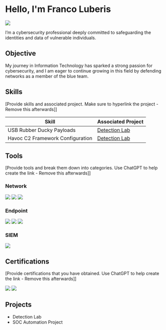 # Hello, I'm Franco Luberis
<a href="https://linkedin.com/in/franco-luberis-aa5ab0b8"><img src="https://img.shields.io/badge/-LinkedIn-0072b1?&style=for-the-badge&logo=linkedin&logoColor=white" /></a>



I’m a cybersecurity professional deeply committed to safeguarding the identities and data of vulnerable individuals.

## Objective


My journey in Information Technology has sparked a strong passion for cybersecurity, and I am eager to continue growing in this field by defending networks as a member of the blue team.

## Skills
[Provide skills and associated project. Make sure to hyperlink the project - Remove this afterwards]]

| Skill                                         | Associated Project         |
|-----------------------------------------------|----------------------------|
| USB Rubber Ducky Payloads                       | <a href="https://google.com">Detection Lab</a>|
| Havoc C2 Framework Configuration                | <a href="https://google.com">Detection Lab</a>|


## Tools
[Provide tools and break them down into categories. Use ChatGPT to help create the link - Remove this afterwards]]

### Network
<div>
    <img src="https://img.shields.io/badge/-Wireshark-1679A7?&style=for-the-badge&logo=Wireshark&logoColor=white" />
   <img src="https://img.shields.io/badge/-Aircrack--ng-EF3B2D?style=for-the-badge&logo=Zeek&logoColor=white" />
   <img src="https://img.shields.io/badge/-Burp Suite-777BB4?&style=for-the-badge&logo=Zeek&logoColor=white" />
   
</div>

### Endpoint
<div>
    <img src="https://img.shields.io/badge/-Microsoft_Defender_for_Endpoint-00A4EF?&style=for-the-badge&logo=Microsoft&logoColor=white" />
    <img src="https://img.shields.io/badge/-LimaCharlie-4B275F?&style=for-the-badge&logo=Velociraptor&logoColor=white" />
    <img src="https://img.shields.io/badge/-Cortex%20XDR-2CABA8?&style=for-the-badge&logo=shield&logoColor=white" />
</div>

### SIEM
<div>
    <img src="https://img.shields.io/badge/-Splunk-000000?&style=for-the-badge&logo=Splunk&logoColor=white" />
    
    
</div>

## Certifications
[Provide certifications that you have obtained. Use ChatGPT to help create the link - Remove this afterwards]]
<div>
<img src="https://img.shields.io/badge/-Security%2B-FF0000?&style=for-the-badge&logo=CompTIA&logoColor=white" />
<img src="https://img.shields.io/badge/-A%2B-4D4D4D?&style=for-the-badge&logo=CompTIA&logoColor=white" />


</div>

## Projects
- Detection Lab
- SOC Automation Project
